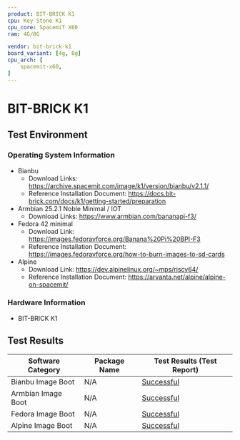 ```yaml
---
product: BIT-BRICK K1
cpu: Key Stone K1
cpu_core: SpacemiT X60
ram: 4G/8G

vendor: bit-brick-k1
board_variant: [4g, 8g]
cpu_arch: [
    spacemit-x60,
]
---
```


# BIT-BRICK K1

## Test Environment

### Operating System Information

- Bianbu
    - Download Links: https://archive.spacemit.com/image/k1/version/bianbu/v2.1.1/
    - Reference Installation Document: https://docs.bit-brick.com/docs/k1/getting-started/preparation
- Armbian 25.2.1 Noble Minimal / IOT
    - Download Links: https://www.armbian.com/bananapi-f3/
- Fedora 42 minimal
    - Download Link: https://images.fedoravforce.org/Banana%20Pi%20BPI-F3
    - Reference Installation Document: https://images.fedoravforce.org/how-to-burn-images-to-sd-cards
- Alpine
    - Download Link: https://dev.alpinelinux.org/~mps/riscv64/
    - Reference Installation Document: https://arvanta.net/alpine/alpine-on-spacemit/


### Hardware Information

- BIT-BRICK K1

## Test Results

| Software Category  | Package Name | Test Results (Test Report) |
|--------------------|--------------|----------------------------|
| Bianbu Image Boot  | N/A          | [Successful][Bianbu]       |
| Armbian Image Boot | N/A          | [Successful][armbian]      |
| Fedora Image Boot  | N/A          | [Successful][fedora]       |
| Alpine Image Boot  | N/A          | [Successful][alpine]       |

[Bianbu]: ./Bianbu/README.md
[armbian]: ./Armbian/README.md
[fedora]: ./Fedora/README.md
[alpine]: ./Alpine/README.md
